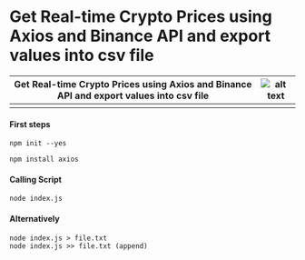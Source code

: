 # Get Real-time Crypto Prices using Axios and Binance API and export values into csv file

| Get Real-time Crypto Prices using Axios and Binance API and export values into csv file       | ![alt text](https://www.markdownguide.org/assets/images/tux.png) |
| ----------- | ----------- |
|       |        |

#### First steps
```
npm init --yes

npm install axios
```
#### Calling Script
```
node index.js
```
#### Alternatively 
```
node index.js > file.txt
node index.js >> file.txt (append)
```